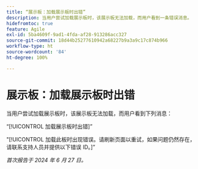 ```yaml
---
title: “展示板：加载展示板时出错”
description: 当用户尝试加载展示板时，该展示板无法加载，而用户看到一条错误消息。
hidefromtoc: true
feature: Agile
exl-id: 5ba4609f-9ad1-4fda-af28-913286acc327
source-git-commit: 18d44b25277610942a68227b9a3a9c17c874b966
workflow-type: ht
source-wordcount: '84'
ht-degree: 100%

---
```


# 展示板：加载展示板时出错

当用户尝试加载展示板时，该展示板无法加载，而用户看到下列消息：

“[!UICONTROL 加载展示板时出错]”

&quot;[!UICONTROL 加载此板时出现错误。请刷新页面以重试，如果问题仍然存在，请联系支持人员并提供以下错误 ID。]”

_首次报告于 2024 年 6 月 27 日。_
